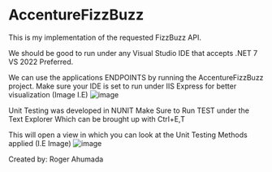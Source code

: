 # AccentureFizzBuzz
This is my implementation of the requested FizzBuzz API.

We should be good to run under any Visual Studio IDE that accepts .NET 7 
VS 2022 Preferred.

We can use the applications ENDPOINTS by running the AccentureFizzBuzz project.
Make sure your IDE is set to run under IIS Express for better visualization
(Image I.E)
![image](https://user-images.githubusercontent.com/22948879/206308658-0a624a0a-9d03-48ee-b4ba-90d2386a08fa.png)

Unit Testing was developed in NUNIT
Make Sure to Run TEST under the Text Explorer
Which can be brought up with Ctrl+E,T

This will open a view in which you can look at the Unit Testing Methods applied
(I.E Image)
![image](https://user-images.githubusercontent.com/22948879/206309366-c9f8edf4-4d69-4fdc-94e5-9ef3c11d7a8b.png)


Created by: Roger Ahumada
